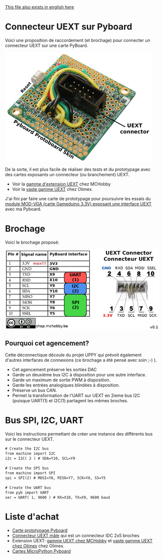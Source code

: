[This file also exists in english here](README_eng.md)

# Connecteur UEXT sur Pyboard

Voici une proposition de raccordement (et brochage) pour connecter un connecteur UEXT sur une carte PyBoard.

![UEXT Pyboard Prototyping](UEXT-Breakout-LowRes.jpg)

De la sorte, il est plus facile de réaliser des tests et du prototypage avec des cartes exposants un connecteur (ou branchement) UEXT. 
- Voir la [gamme d'extension UEXT](https://shop.mchobby.be/fr/138-uext) chez MCHobby
- Voir la [vaste gamme UEXT](https://www.olimex.com/Products/Modules/) chez Olimex.

J'ai fini par faire une carte de prototypage pour poursuivre les essais du [module MOD-VGA (carte Gameduino 3.3V) exposant une interface UEXT](https://shop.mchobby.be/fr/uext/1431-mod-vga-carte-type-gameduino-en-33v-3232100014312-olimex.html) avec ma Pyboard. 

# Brochage 

Voici le brochage proposé:

![UEXT Pyboard PinOut](UEXT-Pyboard-v0.1.jpg)

## Pourquoi cet agencement?
Cette déconnectique découle du projet UPPY qui prévoit également d'autres interfaces de connexions (ce brochage a été pensé avec soin ;-) ).
 
* Cet agencement préserve les sorties DAC
* Garde un deuxième bus I2C à disposition pour une autre interface.
* Garde un maximum de sortie PWM à disposition.
* Garde les entrées analogiques blindées à disposition.
* Préserve un bus CAN. 
* Permet la transformation de l'UART sur UEXT en 2ieme bus I2C (puisque UART(1) et I2C(1) partagent les mêmes broches.

# Bus SPI, I2C, UART

Voici les instructions permettant de créer une instance des différents bus sur le connecteur UEXT.
```
# Create the I2C bus 
from machine import I2C
i2c = I2C( 2 ) # SDA=Y10, SCL=Y9

# Create the SPI bus 
from machine import SPI
spi = SPI(2) # MOSI=Y8, MISO=Y7, SCK=Y6, SS=Y5

# Create the UART bus 
from pyb import UART
ser = UART( 1, 9600 ) # RX=X10, TX=X9, 9600 baud
```

# Liste d'achat
* [Carte prototypage Pyboard](https://shop.mchobby.be/fr/micropython/598-plaque-de-prototypage-pour-pyboard-3232100005983.html)
* [Connecteur UEXT mâle](https://shop.mchobby.be/fr/uext/1524-connecteur-idc-case-header-2x5-254mm-3232100015425.html) qui est un connecteur IDC 2x5 broches
* Extension UEXT: [gamme UEXT chez MCHobby](https://shop.mchobby.be/fr/138-uext) et [vaste gamme UEXT chez Olimex](https://www.olimex.com/Products/Modules/) chez Olimex.
* [Cartes MicroPython Pyboard](https://shop.mchobby.be/fr/56-micropython)

